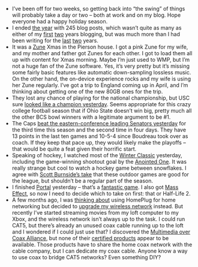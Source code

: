 -   I’ve been off for two weeks, so getting back into “the swing” of
    things will probably take a day or two – both at work and on my
    blog. Hope everyone had a happy holiday season.
-   I ended [the year](http://devhawk.net/monthview.aspx?year=2007) with
    245 blog posts, which wasn’t quite as many as either of my
    [first](http://devhawk.net/monthview.aspx?year=2003)
    [two](http://devhawk.net/monthview.aspx?year=2004)
    years blogging, but was much more than I had been writing for the
    [last](http://devhawk.net/monthview.aspx?year=2005)
    [two](http://devhawk.net/monthview.aspx?year=2006)
    years.
-   It was a [Zune](http://www.zune.net) Xmas in the Pierson house. I
    got a pink Zune for my wife, and my mother and father got Zunes for
    each other. I got to load them all up with content for Xmas morning.
    Maybe I’m just used to WMP, but I’m not a huge fan of the Zune
    software. Yes, it’s very pretty but it’s missing some fairly basic
    features like automatic down-sampling lossless music. On the other
    hand, the on-device experience rocks and my wife is using her Zune
    regularly. I’ve got a trip to England coming up in April, and I’m
    thinking about getting one of the new 80GB ones for the trip.
-   They lost any chance of playing for the national championship, but
    USC sure [looked like a champion
    yesterday](http://scores.espn.go.com/ncf/recap?gameId=280010030).
    Seems appropriate for this crazy college football season that if
    Ohio State doesn’t win big, pretty much all the other BCS bowl
    winners with a legitimate argument to be \#1.
-   The Caps [beat the eastern-conference leading Senators
    yesterday](http://sports.espn.go.com/nhl/boxscore?gameId=280101023)
    for the third time this season and the second time in four days.
    They have 13 points in the last ten games and 10-5-4 since Boudreau
    took over as coach. If they keep that pace up, they would likely
    make the playoffs – that would be quite a feat given their horrific
    start.
-   Speaking of hockey, I watched most of the [Winter
    Classic](http://sports.espn.go.com/nhl/recap?gameId=280101002)
    yesterday, including the game-winning shootout goal by the [Anointed
    One](http://sports.espn.go.com/nhl/players/profile?playerId=3114).
    It was really strange but cool to watch a hockey game between
    snowflakes. I agree with [Scott Burnside’s
    take](http://sports.espn.go.com/nhl/columns/story?columnist=burnside_scott&id=3176569)
    that these outdoor games are good for the league, but shouldn’t be a
    regular part of the season.
-   I finished [Portal](http://www.xbox.com/games/orangebox) yesterday –
    that’s a [fantastic
    game](http://www.penny-arcade.com/comic/2007/12/28). I also got
    [Mass Effect](http://www.xbox.com/games/masseffect), so now I need
    to decide which to take on first: that or Half-Life 2.
-   A few months ago, I was [thinking
    about](http://devhawk.net/2007/06/23/home-networking-question/)
    using HomePlug for home networking but decided to [upgrade my
    wireless
    network](http://devhawk.net/2007/07/08/upgrading-my-home-wireless-network/)
    instead. But recently I’ve started streaming movies from my loft
    computer to my Xbox, and the wireless network isn’t always up to the
    task. I could run CAT5, but there’s already an unused coax cable
    running up to the loft and I wondered if I could just use that? I
    discovered the [Multimedia over Coax
    Alliance](http://www.mocalliance.org/), but none of their [certified
    products](http://www.mocalliance.org/en/industry/certified_products.asp)
    appear to be available. Those products have to share the home coax
    network with the cable company, but I can dedicate my coax cable.
    Anyone know a way to use coax to bridge CAT5 networks? Even
    something DIY?

